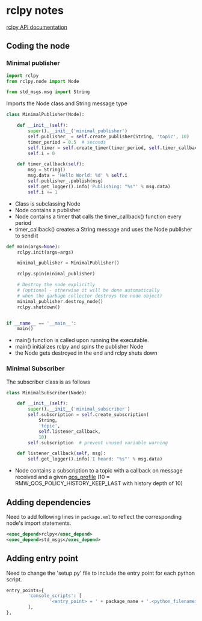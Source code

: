 # rclpy notes

[rclpy API documentation](https://docs.ros2.org/latest/api/rclpy/index.html)

## Coding the node

### Minimal publisher

```py
import rclpy
from rclpy.node import Node

from std_msgs.msg import String
```

Imports the Node class and String message type

```py
class MinimalPublisher(Node):

    def __init__(self):
        super().__init__('minimal_publisher')
        self.publisher_ = self.create_publisher(String, 'topic', 10)
        timer_period = 0.5  # seconds
        self.timer = self.create_timer(timer_period, self.timer_callback)
        self.i = 0

    def timer_callback(self):
        msg = String()
        msg.data = 'Hello World: %d' % self.i
        self.publisher_.publish(msg)
        self.get_logger().info('Publishing: "%s"' % msg.data)
        self.i += 1
```

- Class is subclassing Node
- Node contains a publisher
- Node contains a timer that calls the timer_callback() function every period
- timer_callback() creates a String message and uses the Node publisher to send it

```py
def main(args=None):
    rclpy.init(args=args)

    minimal_publisher = MinimalPublisher()

    rclpy.spin(minimal_publisher)

    # Destroy the node explicitly
    # (optional - otherwise it will be done automatically
    # when the garbage collector destroys the node object)
    minimal_publisher.destroy_node()
    rclpy.shutdown()


if __name__ == '__main__':
    main()
```

- main() function is called upon running the executable.
- main() initializes rclpy and spins the publisher Node
- the Node gets destroyed in the end and rclpy shuts down

### Minimal Subscriber

The subscriber class is as follows

```py
class MinimalSubscriber(Node):

    def __init__(self):
        super().__init__('minimal_subscriber')
        self.subscription = self.create_subscription(
            String,
            'topic',
            self.listener_callback,
            10)
        self.subscription  # prevent unused variable warning

    def listener_callback(self, msg):
        self.get_logger().info('I heard: "%s"' % msg.data)

```
- Node contains a subscription to a topic with a callback on message received and a given [qos_profile](https://docs.ros2.org/latest/api/rclpy/api/qos.html) (10 = RMW_QOS_POLICY_HISTORY_KEEP_LAST with history depth of 10)

## Adding dependencies

Need to add following lines in `package.xml` to reflect the corresponding node's import statements.

```xml
<exec_depend>rclpy</exec_depend>
<exec_depend>std_msgs</exec_depend>
```

## Adding entry point

Need to change the 'setup.py' file to include the entry point for each python script.

```py
entry_points={
        'console_scripts': [
                '<entry_point> = ' + package_name + '.<python_filename>:main',
        ],
},
```